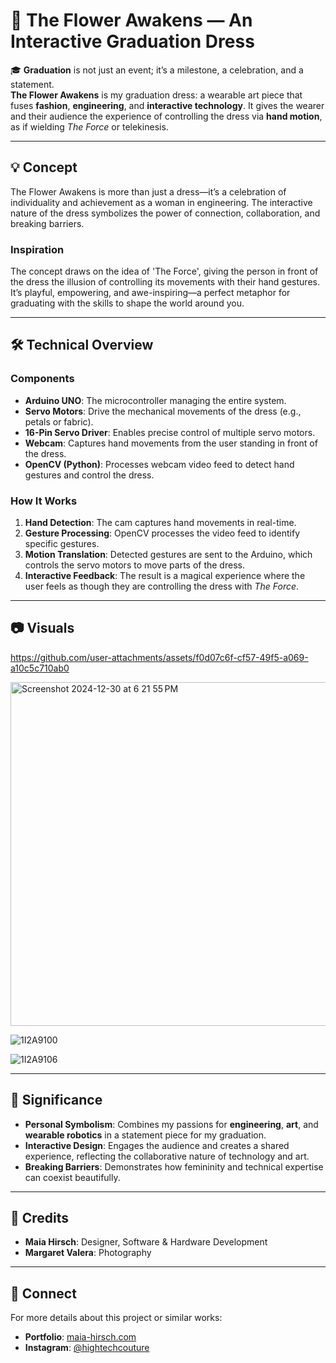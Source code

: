 # 🌌 The Flower Awakens — An Interactive Graduation Dress

🎓 **Graduation** is not just an event; it’s a milestone, a celebration, and a statement.  
**The Flower Awakens** is my graduation dress: a wearable art piece that fuses **fashion**, **engineering**, and **interactive technology**. It gives the wearer and their audience the experience of controlling the dress via **hand motion**, as if wielding *The Force* or telekinesis.

---

## 💡 Concept  
The Flower Awakens is more than just a dress—it’s a celebration of individuality and achievement as a woman in engineering. The interactive nature of the dress symbolizes the power of connection, collaboration, and breaking barriers.

### Inspiration  
The concept draws on the idea of 'The Force', giving the person in front of the dress the illusion of controlling its movements with their hand gestures. It’s playful, empowering, and awe-inspiring—a perfect metaphor for graduating with the skills to shape the world around you.

---

## 🛠️ Technical Overview  

### Components  
- **Arduino UNO**: The microcontroller managing the entire system.  
- **Servo Motors**: Drive the mechanical movements of the dress (e.g., petals or fabric).  
- **16-Pin Servo Driver**: Enables precise control of multiple servo motors.  
- **Webcam**: Captures hand movements from the user standing in front of the dress.  
- **OpenCV (Python)**: Processes webcam video feed to detect hand gestures and control the dress.

### How It Works  
1. **Hand Detection**: The cam captures hand movements in real-time.  
2. **Gesture Processing**: OpenCV processes the video feed to identify specific gestures.  
3. **Motion Translation**: Detected gestures are sent to the Arduino, which controls the servo motors to move parts of the dress.  
4. **Interactive Feedback**: The result is a magical experience where the user feels as though they are controlling the dress with *The Force*. 

---

## 📷 Visuals  



https://github.com/user-attachments/assets/f0d07c6f-cf57-49f5-a069-a10c5c710ab0


<img width="550" alt="Screenshot 2024-12-30 at 6 21 55 PM" src="https://github.com/user-attachments/assets/0de2fa4a-b472-431b-8c3b-0576c66ee6f3" />

![1I2A9100](https://github.com/user-attachments/assets/a3e389e2-050a-4e3c-9a2f-dc2ecad4d7a7)

![1I2A9106](https://github.com/user-attachments/assets/7ce02c2a-1259-42c9-9aa4-6e83d79db8c3)

---

## 🎯 Significance  
- **Personal Symbolism**: Combines my passions for **engineering**, **art**, and **wearable robotics** in a statement piece for my graduation.  
- **Interactive Design**: Engages the audience and creates a shared experience, reflecting the collaborative nature of technology and art.  
- **Breaking Barriers**: Demonstrates how femininity and technical expertise can coexist beautifully.

---

## 📝 Credits  
- **Maia Hirsch**: Designer, Software & Hardware Development
- **Margaret Valera**: Photography 

---

## 🌟 Connect  
For more details about this project or similar works:  
- **Portfolio**: [maia-hirsch.com](https://www.maia-hirsch.com)  
- **Instagram**: [@hightechcouture](https://instagram.com/hightechcouture)  
